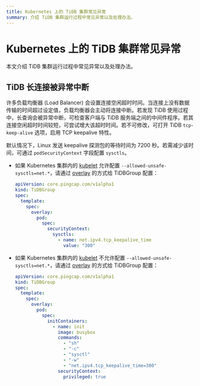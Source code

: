 ```yaml
---
title: Kubernetes 上的 TiDB 集群常见异常
summary: 介绍 TiDB 集群运行过程中常见异常以及处理办法。
---
```


# Kubernetes 上的 TiDB 集群常见异常

本文介绍 TiDB 集群运行过程中常见异常以及处理办法。

## TiDB 长连接被异常中断

许多负载均衡器 (Load Balancer) 会设置连接空闲超时时间。当连接上没有数据传输的时间超过设定值，负载均衡器会主动将连接中断。若发现 TiDB 使用过程中，长查询会被异常中断，可检查客户端与 TiDB 服务端之间的中间件程序。若其连接空闲超时时间较短，可尝试增大该超时时间。若不可修改，可打开 TiDB `tcp-keep-alive` 选项，启用 TCP keepalive 特性。

默认情况下，Linux 发送 keepalive 探测包的等待时间为 7200 秒。若需减少该时间，可通过 `podSecurityContext` 字段配置 `sysctls`。

- 如果 Kubernetes 集群内的 [kubelet](https://kubernetes.io/docs/reference/command-line-tools-reference/kubelet/) 允许配置 `--allowed-unsafe-sysctls=net.*`，请通过 [overlay](overlay.md) 的方式给 TiDBGroup 配置：

    ```yaml
    apiVersion: core.pingcap.com/v1alpha1
    kind: TiDBGroup
    spec:
      template:
        spec:
          overlay:
            pod:
              spec:
                securityContext:
                  sysctls:
                    - name: net.ipv4.tcp_keepalive_time
                      value: "300"
    ```

- 如果 Kubernetes 集群内的 [kubelet](https://kubernetes.io/docs/reference/command-line-tools-reference/kubelet/) 不允许配置 `--allowed-unsafe-sysctls=net.*`，请通过 [overlay](overlay.md) 的方式给 TiDBGroup 配置：

    ```yaml
    apiVersion: core.pingcap.com/v1alpha1
    kind: TiDBGroup
    spec:
      template:
        spec:
          overlay:
            pod:
              spec:
                initContainers:
                  - name: init
                    image: busybox
                    commands:
                      - "sh"
                      - "-c"
                      - "sysctl"
                      - "-w"
                      - "net.ipv4.tcp_keepalive_time=300"
                    securityContext:
                      privileged: true
    ```
